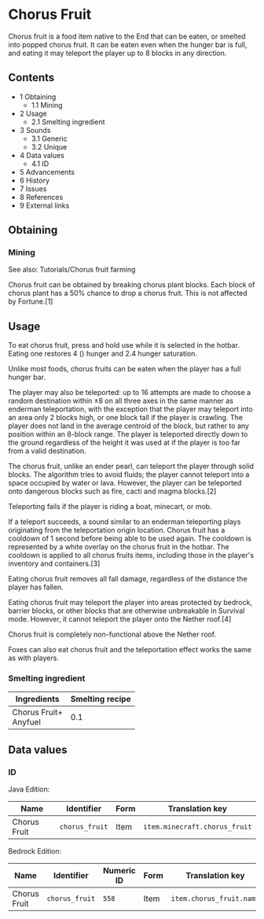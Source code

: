 # Chorus Fruit
Chorus fruit is a food item native to the End that can be eaten, or smelted into popped chorus fruit. It can be eaten even when the hunger bar is full, and eating it may teleport the player up to 8 blocks in any direction.

## Contents
- 1 Obtaining
	- 1.1 Mining
- 2 Usage
	- 2.1 Smelting ingredient
- 3 Sounds
	- 3.1 Generic
	- 3.2 Unique
- 4 Data values
	- 4.1 ID
- 5 Advancements
- 6 History
- 7 Issues
- 8 References
- 9 External links

## Obtaining
### Mining
See also: Tutorials/Chorus fruit farming

Chorus fruit can be obtained by breaking chorus plant blocks. Each block of chorus plant has a 50% chance to drop a chorus fruit. This is not affected by Fortune.[1]

## Usage
To eat chorus fruit, press and hold use while it is selected in the hotbar. Eating one restores 4 () hunger and 2.4 hunger saturation.

Unlike most foods, chorus fruits can be eaten when the player has a full hunger bar.

The player may also be teleported: up to 16 attempts are made to choose a random destination within ±8 on all three axes in the same manner as enderman teleportation, with the exception that the player may teleport into an area only 2 blocks high, or one block tall if the player is crawling. The player does not land in the average centroid of the block, but rather to any position within an 8-block range. The player is teleported directly down to the ground regardless of the height it was used at if the player is too far from a valid destination.

The chorus fruit, unlike an ender pearl, can teleport the player through solid blocks. The algorithm tries to avoid fluids; the player cannot teleport into a space occupied by water or lava. However, the player can be teleported onto dangerous blocks such as fire, cacti and magma blocks.[2]

Teleporting fails if the player is riding a boat, minecart, or mob.

If a teleport succeeds, a sound similar to an enderman teleporting plays originating from the teleportation origin location. Chorus fruit has a cooldown of 1 second before being able to be used again. The cooldown is represented by a white overlay on the chorus fruit in the hotbar. The cooldown is applied to all chorus fruits items, including those in the player's inventory and containers.[3]

Eating chorus fruit removes all fall damage, regardless of the distance the player has fallen.

Eating chorus fruit may teleport the player into areas protected by bedrock, barrier blocks, or other blocks that are otherwise unbreakable in Survival mode. However, it cannot teleport the player onto the Nether roof.[4]

Chorus fruit is completely non-functional above the Nether roof.

Foxes can also eat chorus fruit and the teleportation effect works the same as with players.

### Smelting ingredient
| Ingredients               | Smelting recipe |
|---------------------------|-----------------|
| Chorus Fruit+<br/>Anyfuel | 0.1             |

## Data values
### ID
Java Edition:

| Name         | Identifier     | Form | Translation key               |
|--------------|----------------|------|-------------------------------|
| Chorus Fruit | `chorus_fruit` | Item | `item.minecraft.chorus_fruit` |

Bedrock Edition:

| Name         | Identifier     | Numeric ID | Form | Translation key          |
|--------------|----------------|------------|------|--------------------------|
| Chorus Fruit | `chorus_fruit` | `558`      | Item | `item.chorus_fruit.name` |

